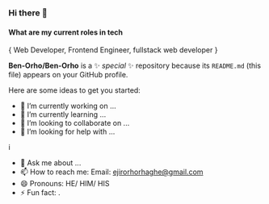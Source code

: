 ### Hi there 👋

#### What are my current roles in tech


   { Web Developer, Frontend Engineer, fullstack web developer } 

**Ben-Orho/Ben-Orho** is a ✨ _special_ ✨ repository because its `README.md` (this file) appears on your GitHub profile.

Here are some ideas to get you started:

- 🔭 I’m currently working on ...
- 🌱 I’m currently learning ...
- 👯 I’m looking to collaborate on ...
- 🤔 I’m looking for help with ...

i
- 💬 Ask me about ...
- 📫 How to reach me: 
              Email: ejirorhorhaghe@gmail.com
- 😄 Pronouns: HE/ HIM/ HIS
- ⚡ Fun fact: .
